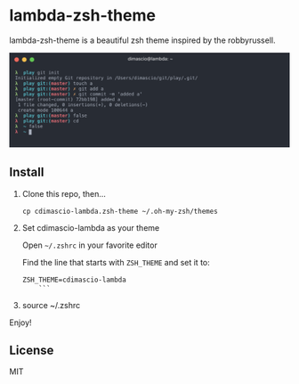 # lambda-zsh-theme

lambda-zsh-theme is a beautiful zsh theme inspired by the robbyrussell.

![](https://github.com/cdimascio/lambda-zsh-theme/blob/master/assets/example.png?raw=true)

## Install

1. Clone this repo, then...

	```shell
	cp cdimascio-lambda.zsh-theme ~/.oh-my-zsh/themes
	```

2. Set cdimascio-lambda as your theme

	Open `~/.zshrc` in your favorite editor
		
	Find the line that starts with `ZSH_THEME` and set it to:
	```shell
	ZSH_THEME=cdimascio-lambda
		```

3. source ~/.zshrc

Enjoy!

## License
MIT